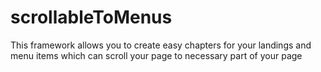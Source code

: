 # scrollableToMenus
This framework allows you to create easy chapters for your landings and menu items which can scroll your page to necessary part of your page
